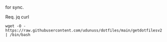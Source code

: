 for sync.

Req.
jq
curl

```
wget -O - https://raw.githubusercontent.com/udunuss/dotfiles/main/getdotfilesv2 | /bin/bash
```
